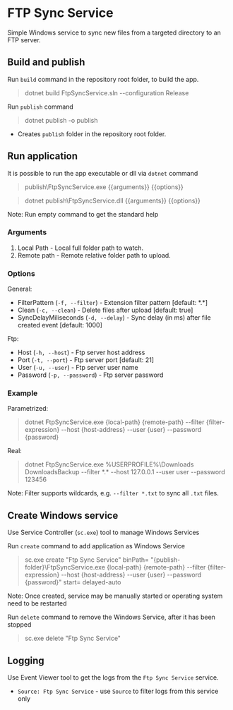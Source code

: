# FTP Sync Service #

Simple Windows service to sync new files from a targeted directory to an FTP server.

## Build and publish

Run `build` command in the repository root folder, to build the app.

> dotnet build FtpSyncService.sln --configuration Release

Run `publish` command

> dotnet publish -o publish
- Creates `publish` folder in the repository root folder.


## Run application

It is possible to run the app executable or dll via `dotnet` command

> publish\FtpSyncService.exe {{arguments}} {{options}}

> dotnet publish\FtpSyncService.dll {{arguments}} {{options}}

Note: Run empty command to get the standard help

### Arguments

1. Local Path - Local full folder path to watch.
2. Remote path - Remote relative folder path to upload.

### Options

General:
- FilterPattern (`-f, --filter`) - Extension filter pattern [default: \*.*]
- Clean (`-c, --clean`) - Delete files after upload [default: true]
- SyncDelayMiliseconds (`-d, --delay`) - Sync delay (in ms) after file created event [default: 1000]

Ftp:
- Host (`-h, --host`) - Ftp server host address
- Port (`-t, --port`) - Ftp server port [default: 21]
- User (`-u, --user`) - Ftp server user name
- Password (`-p, --password`) -  Ftp server password

### Example

Parametrized:
> dotnet FtpSyncService.exe \{local-path\} \{remote-path\} --filter \{filter-expression\} --host \{host-address\} --user \{user\} --password \{password\}

Real:
> dotnet FtpSyncService.exe %USERPROFILE%\Downloads DownloadsBackup --filter \*.* --host 127.0.0.1 --user user --password 123456

Note: Filter supports wildcards, e.g. `--filter *.txt` to sync all `.txt` files.

## Create Windows service

Use Service Controller (`sc.exe`) tool to manage Windows Services

Run `create` command to add application as Windows Service

> sc.exe create "Ftp Sync Service" binPath= "\{publish-folder\}\FtpSyncService.exe \{local-path\} \{remote-path\} --filter \{filter-expression\} --host \{host-address\} --user \{user\} --password \{password\}" start= delayed-auto

Note: Once created, service may be manually started or operating system need to be restarted

Run `delete` command to remove the Windows Service, after it has been stopped

> sc.exe delete "Ftp Sync Service"

## Logging

Use Event Viewer tool to get the logs from the `Ftp Sync Service` service.

- `Source: Ftp Sync Service` - use `Source` to filter logs from this service only

